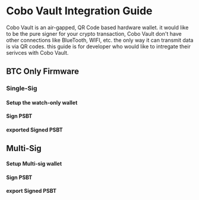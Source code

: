 # Cobo Vault Integration Guide
Cobo Vault is an air-gapped, QR Code based hardware wallet. it would like to be the pure signer for your crypto transaction, Cobo Vault don't have other connections like BlueTooth, WIFI, etc. the only way it can transmit data is via QR codes.
this guide is for developer who would like to intregate their serivces with Cobo Vault.

## BTC Only Firmware

### Single-Sig

#### Setup the watch-only wallet

#### Sign PSBT

#### exported Signed PSBT

## Multi-Sig

#### Setup Multi-sig wallet

#### Sign PSBT

#### export Signed PSBT